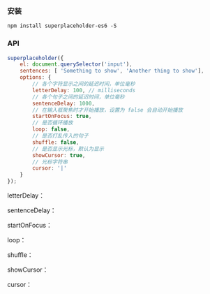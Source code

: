 ### 安装
```
npm install superplaceholder-es6 -S
```

### API
```js
superplaceholder({
    el: document.querySelector('input'),
    sentences: [ 'Something to show', 'Another thing to show'],
    options: {
        // 各个字符显示之间的延迟时间，单位毫秒
        letterDelay: 100, // milliseconds
        // 各个句子之间的延迟时间，单位毫秒
        sentenceDelay: 1000,
        // 在输入框聚焦时才开始播放，设置为 false 会自动开始播放
        startOnFocus: true,
        // 是否循环播放
        loop: false,
        // 是否打乱传入的句子
        shuffle: false,
        // 是否显示光标，默认为显示
        showCursor: true,
        // 光标字符串
        cursor: '|'
    }
});
```

letterDelay：

sentenceDelay：

startOnFocus：

loop：

shuffle：

showCursor：

cursor：